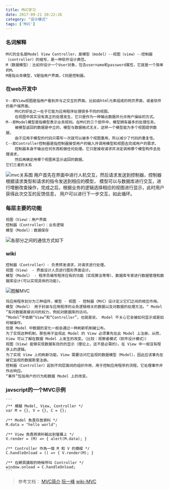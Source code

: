 ```yaml
---
title: MVC学习
date: 2017-09-21 20:22:26
category: "设计模式"
tags: ['MVC']
---
```

###	名词解释
	MVC的全名是Model View Controller，是模型（model）--视图（view）--控制器（controller）的缩写，是一种软件设计典范。
	M（数据模型）：比如你设计一个User对象，包含username和password属性，它就是一个简单的M。
	M是指业务模型，V是指用户界面，C则是控制器。
###	在web开发中
	V--即View视图是指用户看到并与之交互的界面。比如由html元素组成的网页界面，或者软件的客户端界面。
		MVC的好处之一在于它能为应用程序处理很多不同的视图。
		在视图中其实没有真正的处理发生，它只是作为一种输出数据并允许用户操纵的方式。
	M--即Model模型是指模型表示业务规则。在MVC的三个部件中，模型拥有最多的处理任务。
		被模型返回的数据是中立的，模型与数据格式无关，这样一个模型能为多个视图提供数据，
		由于应用于模型的代码只需写一次就可以被多个视图重用，所以减少了代码的重复性。
	C--即Controller控制器是指控制器接受用户的输入并调用模型和视图去完成用户的需求，
		控制器本身不输出任何东西和做任何处理。它只是接收请求并决定调用哪个模型构件去处理请求，
		然后再确定用哪个视图来显示返回的数据。
	它们三者的关系
![mvc关系图](http://images2015.cnblogs.com/blog/811883/201704/811883-20170423150019101-1710764799.jpg)
	用户首先在界面中进行人机交互，然后请求发送到控制器，控制器根据请求类型和请求的指令发送到相应的模型，
	模型可以与数据库进行交互，进行增删改查操作，完成之后，根据业务的逻辑选择相应的视图进行显示，此时用户获得此次交互的反馈信息，
	用户可以进行下一步交互，如此循环。
###	每层主要的功能
	视图（View）：用户界面
	控制器（Controller）：业务逻辑
	模型（Model）：数据保存
![各部分之间的通信方式如下](http://image.beekka.com/blog/2015/bg2015020105.png)
###	wiki
	控制器（Controller）- 负责转发请求，对请求进行处理。
	视图（View） - 界面设计人员进行图形界面设计。
	模型（Model） - 程序员编写程序应有的功能（实现算法等等）、数据库专家进行数据管理和数据库设计(可以实现具体的功能)。
![图解MVC](/images/ModelViewControllerDiagramZh.png)

	将应用程序划分为三种组件，模型 - 视图 - 控制器（MVC）设计定义它们之间的相互作用。
	模型（Model） 用于封装与应用程序的业务逻辑相关的数据以及对数据的处理方法。“ Model ”有对数据直接访问的权力，例如对数据库的访问。
	“Model”不依赖“View”和“Controller”，也就是说， Model 不关心它会被如何显示或是如何被操作。
	但是 Model 中数据的变化一般会通过一种刷新机制被公布。
	为了实现这种机制，那些用于监视此 Model 的 View 必须事先在此 Model 上注册，从而，View 可以了解在数据 Model 上发生的改变。（比较：观察者模式（软件设计模式））
	视图（View）能够实现数据有目的的显示（理论上，这不是必需的）。在 View 中一般没有程序上的逻辑。
	为了实现 View 上的刷新功能，View 需要访问它监视的数据模型（Model），因此应该事先在被它监视的数据那里注册。
	控制器（Controller）起到不同层面间的组织作用，用于控制应用程序的流程。它处理事件并作出响应。
	“事件”包括用户的行为和数据 Model 上的改变。
###	javscript的一个MVC示例
	```
	/** 模擬 Model, View, Controller */
	var M = {}, V = {}, C = {};

	/** Model 負責存放資料 */
	M.data = "hello world";

	/** View 負責將資料輸出到螢幕上 */
	V.render = (M) => { alert(M.data); }

	/** Controller 作為一個 M 和 V 的橋樑 */
	C.handleOnload = () => { V.render(M); }

	/** 在網頁讀取的時候呼叫 Controller */
	window.onload = C.handleOnload;
	```
>	参考文档：
	[MVC简介](http://www.cnblogs.com/diyunfei/p/6752618.html)	
	[阮一峰](http://www.ruanyifeng.com/blog/2015/02/mvcmvp_mvvm.html)
	[wiki-MVC](https://zh.wikipedia.org/wiki/MVC)
	
	
	
	
	
	
	
	
	
	
	
	
	
	
	
	
	
	
	
	
	
	
	
	
	
	
	
	
	
	
	
	
	
	
	
	
	
	
	
	
	
	
	
	
	
	
	
	
	
	
	
	
	
	
	
	
	
	
	
	
	
	
	
	
	
	
	
	
	
	
	
	
	
	
	
	
	
	
	
	
	
	
	
	
	
	
	
	
	